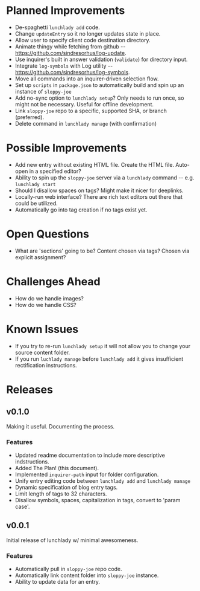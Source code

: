 # Planned Improvements
- De-spaghetti `lunchlady add` code.
- Change `updateEntry` so it no longer updates state in place.
- Allow user to specify client code destination directory.
- Animate thingy while fetching from github -- https://github.com/sindresorhus/log-update.
- Use inquirer's built in answer validation (`validate`) for directory input.
- Integrate `log-symbols` with Log utility -- https://github.com/sindresorhus/log-symbols.
- Move all commands into an inquirer-driven selection flow.
- Set up `scripts` in `package.json` to automatically build and spin up an instance of `sloppy-joe`
- Add no-sync option to `lunchlady setup`?  Only needs to run once, so might not be necessary.  Useful for offline development.
- Link `sloppy-joe` repo to a specific, supported SHA, or branch (preferred).
- Delete command in `lunchlady manage` (with confirmation)

# Possible Improvements
- Add new entry without existing HTML file.  Create the HTML file.  Auto-open in a specified editor?
- Ability to spin up the `sloppy-joe` server via a `lunchlady` command -- e.g. `lunchlady start`
- Should I disallow spaces on tags?  Might make it nicer for deeplinks.
- Locally-run web interface?  There are rich text editors out there that could be utilized.
- Automatically go into tag creation if no tags exist yet.

# Open Questions
- What are 'sections' going to be?  Content chosen via tags?  Chosen via explicit assignment?

# Challenges Ahead
- How do we handle images?
- How do we handle CSS?

# Known Issues
- If you try to re-run `lunchlady setup` it will not allow you to change your source content folder.
- If you run `luchlady manage` before `lunchlady add` it gives insufficient rectification instructions.

# Releases

## v0.1.0
Making it useful.  Documenting the process.

### Features
- Updated readme documentation to include more descriptive indstructions.
- Added The Plan! (this document).
- Implemented `inquirer-path` input for folder configuration.
- Unify entry editing code between `lunchlady add` and `lunchlady manage`
- Dynamic specification of blog entry tags.
- Limit length of tags to 32 characters.
- Disallow symbols, spaces, capitalization in tags, convert to 'param case'.

## v0.0.1
Initial release of lunchlady w/ minimal awesomeness.

### Features
- Automatically pull in `sloppy-joe` repo code.
- Automatically link content folder into `sloppy-joe` instance.
- Ability to update data for an entry.
